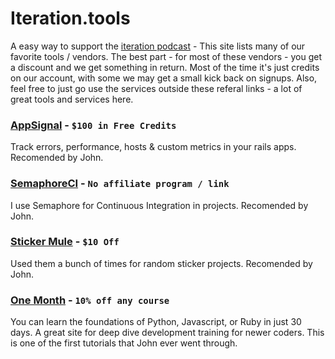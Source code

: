 # Iteration.tools 
A easy way to support the [iteration podcast](http://www.iterationpodcast.com/) - This site lists many of our favorite tools / vendors. The best part - for most of these vendors - you get a discount and we get something in return. Most of the time it's just credits on our account, with some we may get a small kick back on signups. Also, feel free to just go use the services outside these referal links - a lot of great tools and services here. 

### [AppSignal](https://appsignal.com/r/db6db3b660) - `$100 in Free Credits`
Track errors, performance, hosts & custom metrics in your rails apps. Recomended by John. 

### [SemaphoreCI](https://semaphoreci.com/) - `No affiliate program / link`
I use Semaphore for Continuous Integration in projects. Recomended by John. 

### [Sticker Mule](https://www.stickermule.com/unlock?ref_id=8460460701) - `$10 Off`
Used them a bunch of times for random sticker projects. Recomended by John. 

### [One Month](https://mbsy.co/onemonth/41557375) - `10% off any course`
You can learn the foundations of Python, Javascript, or Ruby in just 30 days. A great site for deep dive development training for newer coders. This is one of the first tutorials that John ever went through. 
